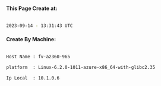 
   
#### This Page Create at:

```bash

2023-09-14 - 13:31:43 UTC

```

#### Create By Machine:

```bash

Host Name : fv-az360-965

platform  : Linux-6.2.0-1011-azure-x86_64-with-glibc2.35

Ip Local  : 10.1.0.6

```

